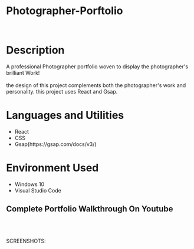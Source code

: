 # Photographer-Porftolio<br></br>
<h1>Description</h1>
<p>A professional Photographer portfolio woven to display the photographer's brilliant Work!<br></br>
  the design of this project complements both the photographer's work and personality.<b></b>
  this project uses React and Gsap.
</p>
<h1>Languages and Utilities</h1>
<ul>
  <li>React</li>
  <li>CSS</li>
  <li>Gsap(https://gsap.com/docs/v3/)</li>
</ul>
<h1>Environment Used</h1>
<ul>
  <li>Windows 10</li>
  <li>Visual Studio Code</li>
</ul>
<h2>Complete Portfolio Walkthrough On Youtube</h1><br></br>
<p style:"textAlign: center;"> SCREENSHOTS: </p>
